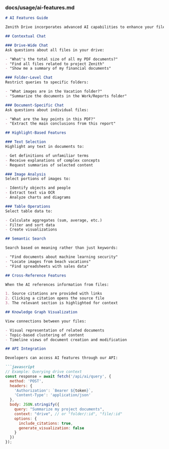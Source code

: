 
### docs/usage/ai-features.md

```markdown
# AI Features Guide

Zenith Drive incorporates advanced AI capabilities to enhance your file management experience.

## Contextual Chat

### Drive-Wide Chat
Ask questions about all files in your drive:

- "What's the total size of all my PDF documents?"
- "Find all files related to project Zenith"
- "Show me a summary of my financial documents"

### Folder-Level Chat
Restrict queries to specific folders:

- "What images are in the Vacation folder?"
- "Summarize the documents in the Work/Reports folder"

### Document-Specific Chat
Ask questions about individual files:

- "What are the key points in this PDF?"
- "Extract the main conclusions from this report"

## Highlight-Based Features

### Text Selection
Highlight any text in documents to:

- Get definitions of unfamiliar terms
- Receive explanations of complex concepts
- Request summaries of selected content

### Image Analysis
Select portions of images to:

- Identify objects and people
- Extract text via OCR
- Analyze charts and diagrams

### Table Operations
Select table data to:

- Calculate aggregates (sum, average, etc.)
- Filter and sort data
- Create visualizations

## Semantic Search

Search based on meaning rather than just keywords:

- "Find documents about machine learning security"
- "Locate images from beach vacations"
- "Find spreadsheets with sales data"

## Cross-Reference Features

When the AI references information from files:

1. Source citations are provided with links
2. Clicking a citation opens the source file
3. The relevant section is highlighted for context

## Knowledge Graph Visualization

View connections between your files:

- Visual representation of related documents
- Topic-based clustering of content
- Timeline views of document creation and modification

## API Integration

Developers can access AI features through our API:

```javascript
// Example: Querying drive context
const response = await fetch('/api/ai/query', {
  method: 'POST',
  headers: {
    'Authorization': `Bearer ${token}`,
    'Content-Type': 'application/json'
  },
  body: JSON.stringify({
    query: "Summarize my project documents",
    context: "drive", // or "folder/:id", "file/:id"
    options: {
      include_citations: true,
      generate_visualization: false
    }
  })
});